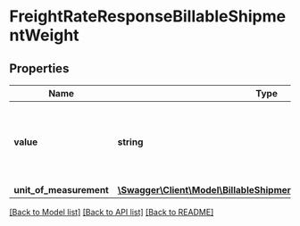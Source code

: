 # FreightRateResponseBillableShipmentWeight

## Properties
Name | Type | Description | Notes
------------ | ------------- | ------------- | -------------
**value** | **string** | The value for the billable weight associated with the shipment. | 
**unit_of_measurement** | [**\Swagger\Client\Model\BillableShipmentWeightUnitOfMeasurement**](BillableShipmentWeightUnitOfMeasurement.md) |  | 

[[Back to Model list]](../../README.md#documentation-for-models) [[Back to API list]](../../README.md#documentation-for-api-endpoints) [[Back to README]](../../README.md)

